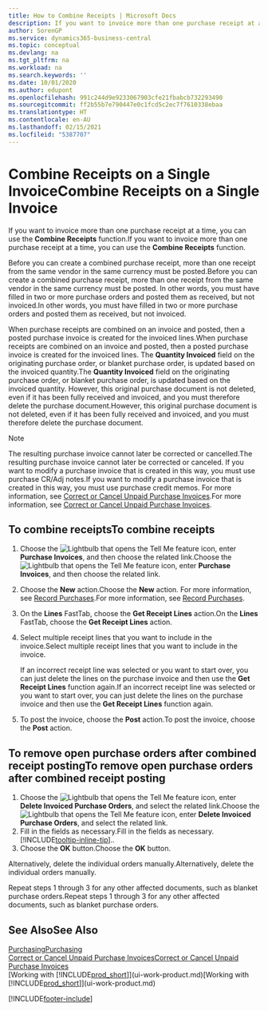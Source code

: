 ```yaml
---
title: How to Combine Receipts | Microsoft Docs
description: If you want to invoice more than one purchase receipt at a time, you can use the Combine Receipts function.
author: SorenGP
ms.service: dynamics365-business-central
ms.topic: conceptual
ms.devlang: na
ms.tgt_pltfrm: na
ms.workload: na
ms.search.keywords: ''
ms.date: 10/01/2020
ms.author: edupont
ms.openlocfilehash: 991c244d9e9233067903cfe21fbabcb732293490
ms.sourcegitcommit: ff2b55b7e790447e0c1fcd5c2ec7f7610338ebaa
ms.translationtype: HT
ms.contentlocale: en-AU
ms.lasthandoff: 02/15/2021
ms.locfileid: "5387707"
---
```

# <a name="combine-receipts-on-a-single-invoice"></a><span data-ttu-id="b48df-103">Combine Receipts on a Single Invoice</span><span class="sxs-lookup"><span data-stu-id="b48df-103">Combine Receipts on a Single Invoice</span></span>

<span data-ttu-id="b48df-104">If you want to invoice more than one purchase receipt at a time, you can use the **Combine Receipts** function.</span><span class="sxs-lookup"><span data-stu-id="b48df-104">If you want to invoice more than one purchase receipt at a time, you can use the **Combine Receipts** function.</span></span>  

<span data-ttu-id="b48df-105">Before you can create a combined purchase receipt, more than one receipt from the same vendor in the same currency must be posted.</span><span class="sxs-lookup"><span data-stu-id="b48df-105">Before you can create a combined purchase receipt, more than one receipt from the same vendor in the same currency must be posted.</span></span> <span data-ttu-id="b48df-106">In other words, you must have filled in two or more purchase orders and posted them as received, but not invoiced.</span><span class="sxs-lookup"><span data-stu-id="b48df-106">In other words, you must have filled in two or more purchase orders and posted them as received, but not invoiced.</span></span>  

<span data-ttu-id="b48df-107">When purchase receipts are combined on an invoice and posted, then a posted purchase invoice is created for the invoiced lines.</span><span class="sxs-lookup"><span data-stu-id="b48df-107">When purchase receipts are combined on an invoice and posted, then a posted purchase invoice is created for the invoiced lines.</span></span> <span data-ttu-id="b48df-108">The **Quantity Invoiced** field on the originating purchase order, or blanket purchase order, is updated based on the invoiced quantity.</span><span class="sxs-lookup"><span data-stu-id="b48df-108">The **Quantity Invoiced** field on the originating purchase order, or blanket purchase order, is updated based on the invoiced quantity.</span></span> <span data-ttu-id="b48df-109">However, this original purchase document is not deleted, even if it has been fully received and invoiced, and you must therefore delete the purchase document.</span><span class="sxs-lookup"><span data-stu-id="b48df-109">However, this original purchase document is not deleted, even if it has been fully received and invoiced, and you must therefore delete the purchase document.</span></span>  

> [!NOTE]
> <span data-ttu-id="b48df-110">The resulting purchase invoice cannot later be corrected or cancelled.</span><span class="sxs-lookup"><span data-stu-id="b48df-110">The resulting purchase invoice cannot later be corrected or canceled.</span></span> <span data-ttu-id="b48df-111">If you want to modify a purchase invoice that is created in this way, you must use purchase CR/Adj notes.</span><span class="sxs-lookup"><span data-stu-id="b48df-111">If you want to modify a purchase invoice that is created in this way, you must use purchase credit memos.</span></span> <span data-ttu-id="b48df-112">For more information, see [Correct or Cancel Unpaid Purchase Invoices](purchasing-how-correct-cancel-unpaid-purchase-invoices.md).</span><span class="sxs-lookup"><span data-stu-id="b48df-112">For more information, see [Correct or Cancel Unpaid Purchase Invoices](purchasing-how-correct-cancel-unpaid-purchase-invoices.md).</span></span>

## <a name="to-combine-receipts"></a><span data-ttu-id="b48df-113">To combine receipts</span><span class="sxs-lookup"><span data-stu-id="b48df-113">To combine receipts</span></span>

1. <span data-ttu-id="b48df-114">Choose the ![Lightbulb that opens the Tell Me feature](media/ui-search/search_small.png "Tell me what you want to do") icon, enter **Purchase Invoices**, and then choose the related link.</span><span class="sxs-lookup"><span data-stu-id="b48df-114">Choose the ![Lightbulb that opens the Tell Me feature](media/ui-search/search_small.png "Tell me what you want to do") icon, enter **Purchase Invoices**, and then choose the related link.</span></span>  
2. <span data-ttu-id="b48df-115">Choose the **New** action.</span><span class="sxs-lookup"><span data-stu-id="b48df-115">Choose the **New** action.</span></span> <span data-ttu-id="b48df-116">For more information, see [Record Purchases](purchasing-how-record-purchases.md).</span><span class="sxs-lookup"><span data-stu-id="b48df-116">For more information, see [Record Purchases](purchasing-how-record-purchases.md).</span></span>  
3. <span data-ttu-id="b48df-117">On the **Lines** FastTab, choose the **Get Receipt Lines** action.</span><span class="sxs-lookup"><span data-stu-id="b48df-117">On the **Lines** FastTab, choose the **Get Receipt Lines** action.</span></span>  
4. <span data-ttu-id="b48df-118">Select multiple receipt lines that you want to include in the invoice.</span><span class="sxs-lookup"><span data-stu-id="b48df-118">Select multiple receipt lines that you want to include in the invoice.</span></span>  

    <span data-ttu-id="b48df-119">If an incorrect receipt line was selected or you want to start over, you can just delete the lines on the purchase invoice and then use the **Get Receipt Lines** function again.</span><span class="sxs-lookup"><span data-stu-id="b48df-119">If an incorrect receipt line was selected or you want to start over, you can just delete the lines on the purchase invoice and then use the **Get Receipt Lines** function again.</span></span>  
5. <span data-ttu-id="b48df-120">To post the invoice, choose the **Post** action.</span><span class="sxs-lookup"><span data-stu-id="b48df-120">To post the invoice, choose the **Post** action.</span></span>  

## <a name="to-remove-open-purchase-orders-after-combined-receipt-posting"></a><span data-ttu-id="b48df-121">To remove open purchase orders after combined receipt posting</span><span class="sxs-lookup"><span data-stu-id="b48df-121">To remove open purchase orders after combined receipt posting</span></span>

1. <span data-ttu-id="b48df-122">Choose the ![Lightbulb that opens the Tell Me feature](media/ui-search/search_small.png "Tell me what you want to do") icon, enter **Delete Invoiced Purchase Orders**, and select the related link.</span><span class="sxs-lookup"><span data-stu-id="b48df-122">Choose the ![Lightbulb that opens the Tell Me feature](media/ui-search/search_small.png "Tell me what you want to do") icon, enter **Delete Invoiced Purchase Orders**, and select the related link.</span></span>  
2. <span data-ttu-id="b48df-123">Fill in the fields as necessary.</span><span class="sxs-lookup"><span data-stu-id="b48df-123">Fill in the fields as necessary.</span></span> [!INCLUDE[tooltip-inline-tip](includes/tooltip-inline-tip_md.md)]<span data-ttu-id="b48df-124">.</span><span class="sxs-lookup"><span data-stu-id="b48df-124">.</span></span>
3. <span data-ttu-id="b48df-125">Choose the **OK** button.</span><span class="sxs-lookup"><span data-stu-id="b48df-125">Choose the **OK** button.</span></span>  

<span data-ttu-id="b48df-126">Alternatively, delete the individual orders manually.</span><span class="sxs-lookup"><span data-stu-id="b48df-126">Alternatively, delete the individual orders manually.</span></span>

<span data-ttu-id="b48df-127">Repeat steps 1 through 3 for any other affected documents, such as blanket purchase orders.</span><span class="sxs-lookup"><span data-stu-id="b48df-127">Repeat steps 1 through 3 for any other affected documents, such as blanket purchase orders.</span></span>

## <a name="see-also"></a><span data-ttu-id="b48df-128">See Also</span><span class="sxs-lookup"><span data-stu-id="b48df-128">See Also</span></span>

[<span data-ttu-id="b48df-129">Purchasing</span><span class="sxs-lookup"><span data-stu-id="b48df-129">Purchasing</span></span>](purchasing-manage-purchasing.md)  
[<span data-ttu-id="b48df-130">Correct or Cancel Unpaid Purchase Invoices</span><span class="sxs-lookup"><span data-stu-id="b48df-130">Correct or Cancel Unpaid Purchase Invoices</span></span>](purchasing-how-correct-cancel-unpaid-purchase-invoices.md)  
<span data-ttu-id="b48df-131">[Working with [!INCLUDE[prod_short](includes/prod_short.md)]](ui-work-product.md)</span><span class="sxs-lookup"><span data-stu-id="b48df-131">[Working with [!INCLUDE[prod_short](includes/prod_short.md)]](ui-work-product.md)</span></span>  


[!INCLUDE[footer-include](includes/footer-banner.md)]